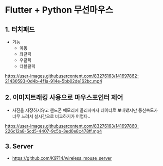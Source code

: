 # Flutter + Python 무선마우스

## 1. 터치패드
- 기능
  - 이동
  - 좌클릭
  - 우클릭
  - 더블클릭


https://user-images.githubusercontent.com/83276163/141697862-21430593-0d4b-4f1a-914e-5bb02de162bc.mp4



## 2. 이미지트래킹 사용으로 마우스포인터 제어
- 사진을 저장하지않고 핸드폰 메모리에 올리자마자 데이터로 보내봤지만 통신속도가 너무 느려서 실시간으로 비교하기가 어렵다..


https://user-images.githubusercontent.com/83276163/141697860-226c12a8-5cd5-4407-9c5b-3ed0e8c478ff.mp4



## 3. Server
- https://github.com/K9714/wireless_mouse_server
